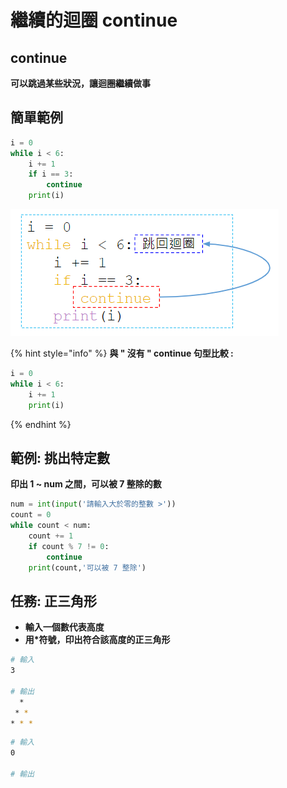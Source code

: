 # 繼續的迴圈 continue

## continue

**可以跳過某些狀況，讓迴圈繼續做事**

## **簡單範例**

```python
i = 0
while i < 6:
    i += 1 
    if i == 3:
        continue
    print(i)
```

![](<../../.gitbook/assets/image (2).png>)

{% hint style="info" %}
**與 " 沒有 " continue 句型比較 :**

```python
i = 0
while i < 6:
	i += 1
	print(i)
```
{% endhint %}

## **範例: 挑出特定數**

**印出 1 \~  num 之間，可以被 7 整除的數**

```python
num = int(input('請輸入大於零的整數 >'))
count = 0
while count < num:
	count += 1
	if count % 7 != 0:
		continue
	print(count,'可以被 7 整除')
```

## **任務: 正三角形**

* **輸入一個數代表高度**
* **用\*符號，印出符合該高度的正三角形**

```bash
# 輸入
3

# 輸出
  *
 * *
* * *
```

```bash
# 輸入
0

# 輸出
 
```

